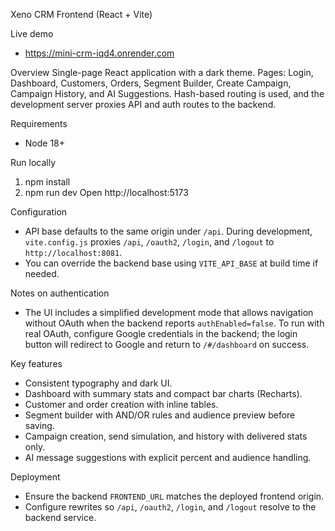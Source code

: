 Xeno CRM Frontend (React + Vite)

Live demo
- https://mini-crm-iqd4.onrender.com

Overview
Single-page React application with a dark theme. Pages: Login, Dashboard, Customers, Orders, Segment Builder, Create Campaign, Campaign History, and AI Suggestions. Hash-based routing is used, and the development server proxies API and auth routes to the backend.

Requirements
- Node 18+

Run locally
1) npm install
2) npm run dev
   Open http://localhost:5173

Configuration
- API base defaults to the same origin under `/api`. During development, `vite.config.js` proxies `/api`, `/oauth2`, `/login`, and `/logout` to `http://localhost:8081`.
- You can override the backend base using `VITE_API_BASE` at build time if needed.

Notes on authentication
- The UI includes a simplified development mode that allows navigation without OAuth when the backend reports `authEnabled=false`. To run with real OAuth, configure Google credentials in the backend; the login button will redirect to Google and return to `/#/dashboard` on success.

Key features
- Consistent typography and dark UI.
- Dashboard with summary stats and compact bar charts (Recharts).
- Customer and order creation with inline tables.
- Segment builder with AND/OR rules and audience preview before saving.
- Campaign creation, send simulation, and history with delivered stats only.
- AI message suggestions with explicit percent and audience handling.

Deployment
- Ensure the backend `FRONTEND_URL` matches the deployed frontend origin.
- Configure rewrites so `/api`, `/oauth2`, `/login`, and `/logout` resolve to the backend service.

